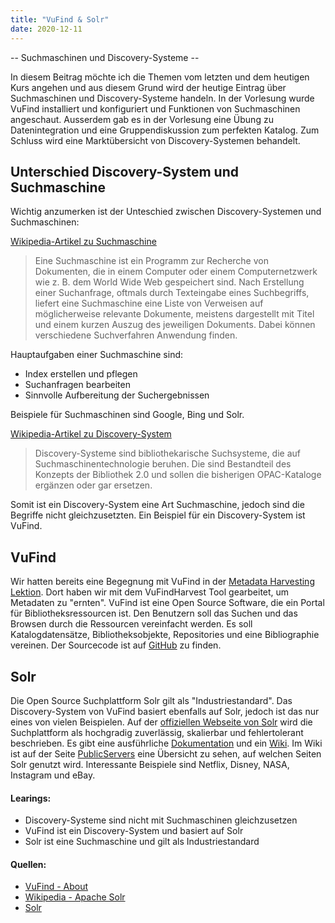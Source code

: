 ```yaml
---
title: "VuFind & Solr"
date: 2020-12-11
---
```




-- Suchmaschinen und Discovery-Systeme --

In diesem Beitrag möchte ich die Themen vom letzten und dem heutigen Kurs angehen und aus diesem Grund wird der heutige Eintrag über Suchmaschinen und Discovery-Systeme handeln. In der Vorlesung wurde VuFind installiert und konfiguriert und Funktionen von Suchmaschinen angeschaut. Ausserdem gab es in der Vorlesung eine Übung zu Datenintegration und eine Gruppendiskussion zum perfekten Katalog. Zum Schluss wird eine Marktübersicht von Discovery-Systemen behandelt.

## Unterschied Discovery-System und Suchmaschine
Wichtig anzumerken ist der Unteschied zwischen Discovery-Systemen und Suchmaschinen:

[Wikipedia-Artikel zu Suchmaschine](https://de.wikipedia.org/wiki/Suchmaschine)
>Eine Suchmaschine ist ein Programm zur Recherche von Dokumenten, die in einem Computer oder einem Computernetzwerk wie z. B. dem World Wide Web gespeichert sind. Nach Erstellung einer Suchanfrage, oftmals durch Texteingabe eines Suchbegriffs, liefert eine Suchmaschine eine Liste von Verweisen auf möglicherweise relevante Dokumente, meistens dargestellt mit Titel und einem kurzen Auszug des jeweiligen Dokuments. Dabei können verschiedene Suchverfahren Anwendung finden.

Hauptaufgaben einer Suchmaschine sind:
- Index erstellen und pflegen
- Suchanfragen bearbeiten
- Sinnvolle Aufbereitung der Suchergebnissen

Beispiele für Suchmaschinen sind Google, Bing und Solr.

[Wikipedia-Artikel zu Discovery-System](https://de.wikipedia.org/wiki/Suchmaschine)
>Discovery-Systeme sind bibliothekarische Suchsysteme, die auf Suchmaschinentechnologie beruhen. Die sind Bestandteil des Konzepts der Bibliothek 2.0 und sollen die bisherigen OPAC-Kataloge ergänzen oder gar ersetzen.

Somit ist ein Discovery-System eine Art Suchmaschine, jedoch sind die Begriffe nicht gleichzusetzten. Ein Beispiel für ein Discovery-System ist VuFind.

## VuFind
Wir hatten bereits eine Begegnung mit VuFind in der [Metadata Harvesting Lektion](https://tinablabla.github.io/bainotes/2020/10/30/Metadata-Harvesting.html). Dort haben wir mit dem VuFindHarvest Tool gearbeitet, um Metadaten zu "ernten". VuFind ist eine Open Source Software, die ein Portal für Bibliotheksressourcen ist. Den Benutzern soll das Suchen und das Browsen durch die Ressourcen vereinfacht werden. Es soll Katalogdatensätze, Bibliotheksobjekte, Repositories und eine Bibliographie vereinen. Der Sourcecode ist auf [GitHub](https://github.com/vufind-org/vufind) zu finden.


## Solr
Die Open Source Suchplattform Solr gilt als "Industriestandard". Das Discovery-System von VuFind basiert ebenfalls auf Solr, jedoch ist das nur eines von vielen Beispielen. Auf der [offiziellen Webseite von Solr](https://lucene.apache.org/solr/) wird die Suchplattform als hochgradig zuverlässig, skalierbar und fehlertolerant beschrieben.
Es gibt eine ausführliche [Dokumentation](https://lucene.apache.org/solr/guide/8_8/) und ein [Wiki](https://cwiki.apache.org/confluence/display/solr). Im Wiki ist auf der Seite [PublicServers](https://cwiki.apache.org/confluence/display/solr/PublicServers) eine Übersicht zu sehen, auf welchen Seiten Solr genutzt wird. Interessante Beispiele sind Netflix, Disney, NASA, Instagram und eBay.

#### Learings:
- Discovery-Systeme sind nicht mit Suchmaschinen gleichzusetzen
- VuFind ist ein Discovery-System und basiert auf Solr
- Solr ist eine Suchmaschine und gilt als Industriestandard

#### Quellen:
- [VuFind - About](https://vufind.org/vufind/about.html)
- [Wikipedia - Apache Solr](https://en.wikipedia.org/wiki/Apache_Solr)
- [Solr](https://lucene.apache.org/solr/)
